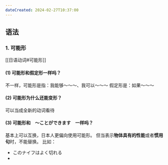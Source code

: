 ```yaml
---
dateCreated: 2024-02-27T10:37:00
---
```

## 语法
### 1. 可能形
[[日语动词#可能形]]
#### (1) 可能形和假定形一样吗？
不一样，可能形是指：我能够～～～、我可以～～～
假定形是：如果～～～
#### (2) 可能形为什么还能变形？
可以当成全新的动词看待
#### (3) 可能形和　〜ことができます　一样吗？
基本上可以互换，日本人更偏向使用可能形。
但当表示**物体具有的性能**或者**惯用句**时，不能替换。
比如：
- このナイフはよく切れる
- 